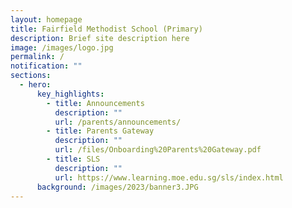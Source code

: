 ```yaml
---
layout: homepage
title: Fairfield Methodist School (Primary)
description: Brief site description here
image: /images/logo.jpg
permalink: /
notification: ""
sections:
  - hero:
      key_highlights:
        - title: Announcements
          description: ""
          url: /parents/announcements/
        - title: Parents Gateway
          description: ""
          url: /files/Onboarding%20Parents%20Gateway.pdf
        - title: SLS
          description: ""
          url: https://www.learning.moe.edu.sg/sls/index.html
      background: /images/2023/banner3.JPG
---
```

